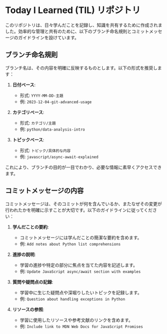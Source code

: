 # Today I Learned (TIL) リポジトリ

このリポジトリは、日々学んだことを記録し、知識を共有するために作成されました。効率的な管理と共有のために、以下のブランチ命名規則とコミットメッセージのガイドラインを設けています。

## ブランチ命名規則

ブランチ名は、その内容を明確に反映するものとします。以下の形式を推奨します：

1. **日付ベース**:
    - 形式: `YYYY-MM-DD-主題`
    - 例: `2023-12-04-git-advanced-usage`

2. **カテゴリベース**:
    - 形式: `カテゴリ/主題`
    - 例: `python/data-analysis-intro`

3. **トピックベース**:
    - 形式: `トピック/具体的な内容`
    - 例: `javascript/async-await-explained`

これにより、ブランチの目的が一目でわかり、必要な情報に素早くアクセスできます。

## コミットメッセージの内容

コミットメッセージは、そのコミットが何を含んでいるか、またなぜその変更が行われたかを明確に示すことが大切です。以下のガイドラインに従ってください：

1. **学んだことの要約**:
    - コミットメッセージには学んだことの簡潔な要約を含めます。
    - 例: `Add notes about Python list comprehensions`

2. **進捗の説明**:
    - 学習の進捗や特定の部分に焦点を当てた内容を記述します。
    - 例: `Update JavaScript async/await section with examples`

3. **質問や疑問点の記録**:
    - 学習中に生じた疑問点や深堀りしたいトピックを記録します。
    - 例: `Question about handling exceptions in Python`

4. **リソースの参照**:
    - 学習に使用したリソースや参考文献のリンクを含めます。
    - 例: `Include link to MDN Web Docs for JavaScript Promises`
